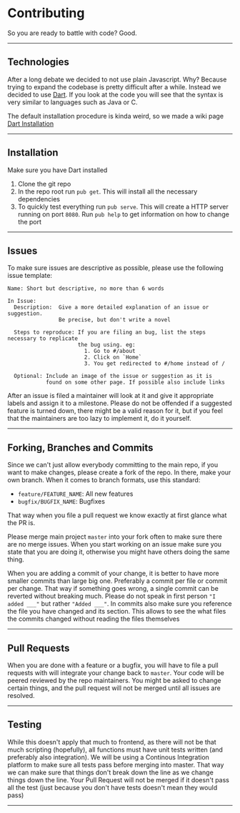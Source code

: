 # Contributing #
So you are ready to battle with code? Good.

---

## Technologies ##
After a long debate we decided to not use plain Javascript.
Why? Because trying to expand the codebase is pretty difficult after a while.
Instead we decided to use [Dart](http://dartlang.org).
If you look at the code you will see that the syntax is very similar to languages such as Java or C.

The default installation procedure is kinda weird,
so we made a wiki page [Dart Installation](https://github.com/redbrick/website-frontend/wiki/Dart-Installation)

---

## Installation ##
Make sure you have Dart installed

1. Clone the git repo
2. In the repo root run `pub get`. This will install all the necessary dependencies
3. To quickly test everything run `pub serve`. This will create a HTTP server running on port `8080`. Run `pub help` to get information on how to change the port

---

## Issues ##
To make sure issues are descriptive as possible, please use the following issue template:
```
Name: Short but descriptive, no more than 6 words

In Issue:
  Description:  Give a more detailed explanation of an issue or suggestion.
                Be precise, but don't write a novel

  Steps to reproduce: If you are filing an bug, list the steps necessary to replicate
                      the bug using. eg:
                        1. Go to #/about
                        2. Click on `Home`
                        3. You get redirected to #/home instead of /

  Optional: Include an image of the issue or suggestion as it is
            found on some other page. If possible also include links
```
After an issue is filed a maintainer will look at it and give it appropriate labels and assign it to a milestone.
Please do not be offended if a suggested feature is turned down,
there might be a valid reason for it, but if you feel that the
maintainers are too lazy to implement it, do it yourself.

---

## Forking, Branches and Commits ##
Since we can't just allow everybody committing to the main repo,
if you want to make changes, please create a fork of the repo.
In there, make your own branch. When it comes to branch formats,
use this standard:

* `feature/FEATURE_NAME`: All new features
* `bugfix/BUGFIX_NAME`: Bugfixes

That way when you file a pull request we know exactly at first glance what the PR is.

Please merge main project `master` into your fork often to make sure there are no merge issues. When you start working on an issue make sure you state that you are doing it, otherwise you might have others doing the same thing.

When you are adding a commit of your change, it is better to have more smaller commits than large big one.
Preferably a commit per file or commit per change. That way if something goes wrong,
a single commit can be reverted without breaking much.
Please do not speak in first person `"I added ___"` but rather `"Added ___"`.
In commits also make sure you reference the file you have changed and its section.
This allows to see the what files the commits changed without reading the files themselves

---

## Pull Requests ##
When you are done with a feature or a bugfix,
you will have to file a pull requests with will integrate your change back to `master`. Your code will be peered reviewed by the repo maintainers. You might be asked to change certain things, and the pull request will not be merged until all issues are resolved.

---

## Testing ##
While this doesn't apply that much to frontend, as there will not be that much scripting (hopefully),
all functions must have unit tests written (and preferably also integration).
We will be using a Continous Integration platform to make sure all tests pass before merging into master.
That way we can make sure that things don't break down the line as we change things down the line.
Your Pull Request will not be merged if it doesn't pass all the test (just because you don't have tests doesn't mean they would pass)

---
